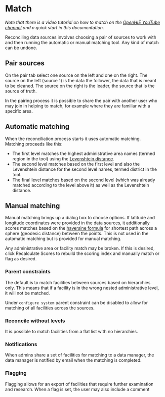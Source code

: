 # Match

*Note that there is a video tutorial on how to match on the [OpenHIE YouTube channel](https://www.youtube.com/channel/UCYYpnvTCdGfgi_nIBzsd73Q) and a quick start in this documentation.*

Reconciling data sources involves choosing a pair of sources to work with and then running the automatic or manual matching tool. Any kind of match can be undone.

## Pair sources

On the pair tab select one source on the left and one on the right. The source on the left (source 1) is the data the follower, the data that is meant to be cleaned. The source on the right is the leader, the source that is the source of truth. 

In the pairing process it is possible to share the pair with another user who may join in helping to match, for example where they are familiar with a specific area.

## Automatic matching

When the reconciliation process starts it uses automatic matching. Matching proceeds like this:

- The first level matches the highest administrative area names (termed region in the tool) using the [Levenshtein distance](https://en.wikipedia.org/wiki/Levenshtein_distance). 
- The second level matches based on the first level and also the Levenshtein distance for the second level names, termed district in the tool.
- The final level matches based on the second level (which was already matched according to the level above it) as well as the Levenshtein distance.

## Manual matching

Manual matching brings up a dialog box to choose options. If latitude and longitude coordinates were provided in the data sources, it additionally scores matches based on the [haversine formula](https://en.wikipedia.org/wiki/Haversine_formula) for shortest path across a sphere (geodesic distance) between the points. This is not used in the automatic matching but is provided for manual matching.

Any administrative area or facility match may be broken. If this is desired, click Recalculate Scores to rebuild the scoring index and manually match or flag as desired.

### Parent constraints

The default is to match facilities between sources based on hierarchies only. This means that if a facility is in the wrong nested administrative level, it will not be matched. 

Under `configure system` parent constraint can be disabled to allow for matching of all facilities across the sources.

### Reconcile without levels

It is possible to match facilities from a flat list with no hierarchies. 

### Notifications

When admins share a set of facilities for matching to a data manager, the data manager is notified by email when the matching is completed. 

### Flagging

Flagging allows for an export of facilities that require further examination and research. When a flag is set, the user may also include a comment 
